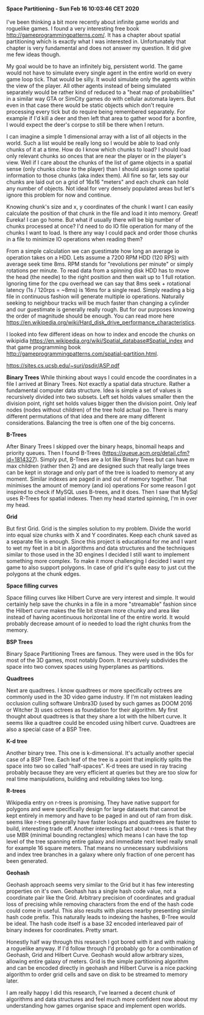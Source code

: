 #### Space Partitioning - Sun Feb 16 10:03:46 CET 2020

I've been thinking a bit more recently about infinite game worlds and roguelike games. I found a very interesting free book http://gameprogrammingpatterns.com/. It has a chapter about spatial partitioning which is exactly what I was interested in. Unfortunately that chapter is very fundamental and does not answer my question. It did give me few ideas though.

My goal would be to have an infinitely big, persistent world. The game would not have to simulate every single agent in the entire world on every game loop tick. That would be silly. It would simulate only the agents within the view of the player. All other agents instead of being simulated separately would be rather kind of reduced to a "heat map of probabilities" in a similar way GTA or SimCity games do with cellular automata layers. But even in that case there would be static objects which don't require processing every tick but do require being remembered separately. For example if I'd kill a deer and then left that area to gather wood for a bonfire, I would expect the deer's corpse to still be there when I return.

I can imagine a simple 1 dimensional array with a list of all objects in the world. Such a list would be really long so I would be able to load only chunks of it at a time. How do I know which chunks to load? I should load only relevant chunks so onces that are near the player or in the player's view.  Well if I care about the chunks of the list of game objects in a spatial sense (only chunks _close to_ the player) than I should assign some spatial information to those chunks (aka index them). All fine so far, lets say our chunks are laid out on a grid of 16x16 "meters" and each chunk can hold any number of objects. Not ideal for very densely populated areas but let's ignore this problem for now and continue.

Knowing chunk's size and x, y coordinates of the chunk I want I can easily calculate the position of that chunk in the file and load it into memory. Great! Eureka! I can go home. But what if usually there will be big number of chunks processed at once? I'd need to do IO file operation for many of the chunks I want to load. Is there any way I could pack and order those chunks in a file to minimize IO operations when reading them? 

From a simple calculation we can guestimate how long an average io operation takes on a HDD. Lets assume a 7200 RPM HDD (120 RPS) with average seek time 8ms. RPM stands for "revolutions per minute" or simply rotations per minute. To read data from a spinning disk HDD has to move the head (the needle) to the right position and then wait up to 1 full rotation. Ignoring time for the cpu overhead we can say that 8ms seek + rotational latency (1s / 120rps = ~8ms) is 16ms for a single read. Simply reading a big file in continuous fashion will generate multiple io operations. Naturally seeking to neighbour tracks will be much faster than changing a cylinder and our guestimate is generally really rough. But for our purposes knowing the order of magnitude should be enough. You can read more here https://en.wikipedia.org/wiki/Hard_disk_drive_performance_characteristics.

I looked into few different ideas on how to index and encode the chunks on wikipidia https://en.wikipedia.org/wiki/Spatial_database#Spatial_index and that game programming book http://gameprogrammingpatterns.com/spatial-partition.html.

https://sites.cs.ucsb.edu/~suri/psdir/ASP.pdf

**Binary Trees**
While thinking about ways I could encode the coordinates in a file I arrived at Binary Trees. Not exactly a spatial data structure. Rather a fundamental computer data structure. Idea is simple a set of values is recursively divided into two subsets. Left set holds values smaller then the division point, right set holds values bigger then the division point. Only leaf nodes (nodes without children) of the tree hold actual po. There is many different permutations of that idea and there are many different considerations. Balancing the tree is often one of the big concerns.

**B-Trees**

After Binary Trees I skipped over the binary heaps, binomail heaps and priority queues. Then I found B-Trees (https://queue.acm.org/detail.cfm?id=1814327). Simply put, B-Trees are a lot like Binary Trees but can have _m_ max children (rather then 2) and are designed such that really large trees can be kept in storage and only part of the tree is loaded to memory at any moment. Similar indexes are paged in and out of memory together. That minimises the amount of memory (and io) operations For some reason I got inspired to check if MySQL uses B-trees, and it does. Then I saw that MySql uses R-Trees for spatial indexes. Then my head started spinning, I'm in over my head.

**Grid**

But first Grid. Grid is the simples solution to my problem. Divide the world into equal size chunks with X and Y coordinates. Keep each chunk saved as a separate file is enough. Since this project is educational for me and I want to wet my feet in a bit in algorithms and data structures and the techniques similar to those used in the 3D engines I decided I still want to implement something more complex. To make it more challenging I decided I want my game to also support polygons. In case of grid it's quite easy to just cut the polygons at the chunk edges.

**Space filling curves**

Space filling curves like Hilbert Curve are very interest and simple. It would certainly help save the chunks in a file in a more "streamable" fashion since the Hilbert curve makes the file bit stream more chunky and area like instead of having acontinuous horizontal line of the entire world. It would probably decrease amount of io needed to load the right chunks from the memory.

**BSP Trees**

Binary Space Partitioning Trees are famous. They were used in the 90s for most of the 3D games, most notably Doom. It recursively subdivides the space into two convex spaces using hyperplanes as partitions.

**Quadtrees**

Next are quadtrees. I know quadtrees or more specifically octrees are commonly used in the 3D video game industry. If I'm not mistaken leading occlusion culling software Umbra3D (used by such games as DOOM 2016 or Witcher 3) uses octrees as foundation for their algorithm. My first thought about quadtrees is that they share a lot with the hilbert curve. It seems like a quadtree could be encoded using hilbert curve. Quadtrees are also a special case of a BSP Tree.

**K-d tree**

Another binary tree. This one is k-dimensional. It's actually another special case of a BSP Tree. Each leaf of the tree is a point that implicitly splits the space into two so called "half-spaces". K-d trees are used in ray tracing probably because they are very efficient at queries but they are too slow for real time manipulations, building and rebuilding takes too long.

**R-trees**

Wikipedia entry on r-trees is promising. They have native support for polygons and were specifically design for large datasets that cannot be kept entirely in memory and have to be paged in and out of ram from disk. seems like r-trees generally have faster lookups and quadtrees are faster to build, interesting trade off. Another interesting fact about r-trees is that they use MBR (minimal bounding rectangles) which means I can have the top level of the tree spanning entire galaxy and immediate next level really small for example 16 square meters. That means no unnecessary subdivisions and index tree branches in a galaxy where only fraction of one percent has been generated.

**Geohash**

Geohash approach seems very similar to the Grid but it has few interesting properties on it's own. Geohash has a single hash code value, not a coordinate pair like the Grid. Arbitrary precision of coordinates and gradual loss of precising while removing characters from the end of the hash code could come in useful. This also results with places nearby presenting similar hash code prefix. This naturally leads to indexing the hashes, B-Tree would be ideal. The hash code itself is a base 32 encoded interleaved pair of binary indexes for coordinates. Pretty smart.

Honestly half way through this research I got bored with it and with making a roguelike anyway. If I'd follow through I'd probably go for a combination of Geohash, Grid and Hilbert Curve. Geohash would allow arbitrary sizes, allowing entire galaxy of meters. Grid is the simple partitioning algorithm and can be encoded directly in geohash and Hilbert Curve is a nice packing algorithm to order grid cells and save on disk to be streamed to memory later.

I am really happy I did this research, I've learned a decent chunk of algorithms and data structures and feel much more confident now about my understanding how games organise space and implement open worlds.
